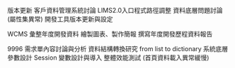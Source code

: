 版本更新
客戶資料管理系統討論
LIMS2.0入口程式路徑調整
資料底層問題討論(屬性集異常)
開發工具版本更新與設定

WCMS
彙整年度開發資料
繪製圖表、製作簡報
撰寫年度開發歷程資料報告

9996
需求單內容討論與分析
資料結構轉換研究 from list to dictionary
系統底層參數設計
Session 變數設計與導入
整體效能測試 (首頁資料載入異常緩慢)
